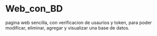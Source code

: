 # Web_con_BD
pagina web sencilla, con verificacion de usaurios y token, para poder modificar, eliminar, agregar y visualizar una base de datos.
